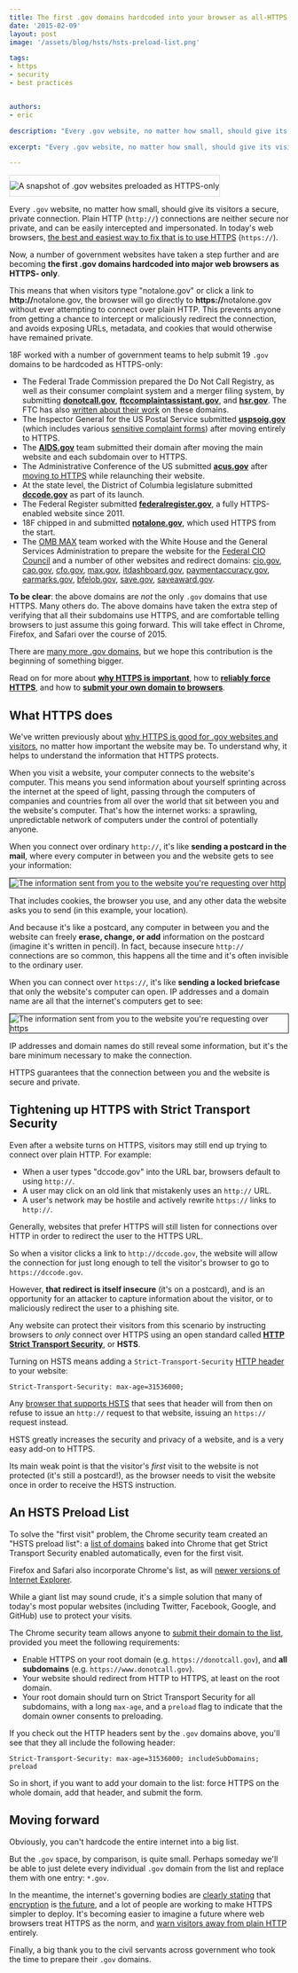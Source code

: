 ```yaml
---
title: The first .gov domains hardcoded into your browser as all-HTTPS
date: '2015-02-09'
layout: post
image: '/assets/blog/hsts/hsts-preload-list.png'

tags:
- https
- security
- best practices


authors:
- eric

description: "Every .gov website, no matter how small, should give its visitors a secure, private connection. Ordinary HTTP (http://) connections are neither secure nor private, and can be easily intercepted and impersonated. In today's web browsers, the best and easiest way to fix that is to use HTTPS (https://)."

excerpt: "Every .gov website, no matter how small, should give its visitors a secure, private connection. Ordinary HTTP (http://) connections are neither secure nor private, and can be easily intercepted and impersonated. In today's web browsers, the best and easiest way to fix that is to use HTTPS (https://)."

---
```


<img src="/assets/blog/hsts/hsts-preload-list.png" alt="A snapshot of .gov websites preloaded as HTTPS-only" style="border: 1px solid #d5d5d5; padding: 10px 0" />

Every `.gov` website, no matter how small, should give its visitors a secure,
private connection. Plain HTTP (`http://`) connections are neither secure nor
private, and can be easily intercepted and impersonated. In today's web
browsers, [the best and easiest way to fix that is to use HTTPS][1] (`https://`).

Now, a number of government websites have taken a step further and are
becoming **the first .gov domains hardcoded into major web browsers as HTTPS-
only**.

This means that when visitors type "notalone.gov" or click a link to
<strong>http://</strong>notalone.gov, the browser will go directly to
<strong>https://</strong>notalone.gov without ever attempting to connect over
plain HTTP. This prevents anyone from getting a chance to intercept or
maliciously redirect the connection, and avoids exposing URLs, metadata, and
cookies that would otherwise have remained private.

18F worked with a number of government teams to help submit 19 `.gov` domains
to be hardcoded as HTTPS-only:

* The Federal Trade Commission prepared the Do Not Call Registry, as well as
their consumer complaint system and a merger filing system, by submitting
**[donotcall.gov][2]**, **[ftccomplaintassistant.gov][3]**, and **[hsr.gov][4]**.
The FTC has also [written about their work][33] on these domains.
* The Inspector General for the US Postal Service submitted **[uspsoig.gov][5]**
(which includes various [sensitive complaint forms][6]) after moving entirely to
HTTPS.
* The **[AIDS.gov][7]** team submitted their domain after moving the main
website and each subdomain over to HTTPS.
* The Administrative Conference of the US submitted **[acus.gov][8]** after
[moving to HTTPS][9] while relaunching their website.
* At the state level, the District of Columbia legislature submitted
**[dccode.gov][10]** as part of its launch.
* The Federal Register submitted **[federalregister.gov][11]**, a fully
HTTPS-enabled website since 2011.
* 18F chipped in and submitted **[notalone.gov][12]**, which used HTTPS from the
start.
* The [OMB MAX][13] team worked with the White House and the General Services
Administration to prepare the website for the [Federal CIO Council][14] and a
number of other websites and redirect domains: [cio.gov][14], [cao.gov][15],
[cfo.gov][16], [max.gov][17], [itdashboard.gov][18], [paymentaccuracy.gov][19],
[earmarks.gov][20], [bfelob.gov][21], [save.gov][22], [saveaward.gov][23].

**To be clear**: the above domains are _not_ the only `.gov` domains that use
HTTPS. Many others do. The above domains have taken the extra step of
verifying that all their subdomains use HTTPS, and are comfortable telling
browsers to just assume this going forward. This will take effect in Chrome,
Firefox, and Safari over the course of 2015.

There are [many more .gov domains][1], but we hope this contribution is the
beginning of something bigger.

Read on for more about **[why HTTPS is important](#what-https-does)**, how to
**[reliably force HTTPS](#tightening-up-https-with-strict-transport-security)**,
and how to **[submit your own domain to browsers](#an-hsts-preload-list)**.

## What HTTPS does

We've written previously about [why HTTPS is good for .gov websites and visitors][1],
no matter how important the website may be. To understand why, it helps to
understand the information that HTTPS protects.

When you visit a website, your computer connects to the website's computer.
This means you send information about yourself sprinting across the internet
at the speed of light, passing through the computers of companies and
countries from all over the world that sit between you and the website's
computer. That's how the internet works: a sprawling, unpredictable network of
computers under the control of potentially anyone.

When you connect over ordinary `http://`, it's like **sending a postcard in
the mail**, where every computer in between you and the website gets to see
your information:

<img src="/assets/blog/hsts/with-http-headers.png" style="border: 1px solid" alt="The information sent from you to the website you're requesting over http"/>

That includes cookies, the browser you use, and any other data the website
asks you to send (in this example, your location).

And because it's like a postcard, any computer in between you and the website
can freely **erase, change, or add** information on the postcard (imagine it's
written in pencil). In fact, because insecure `http://` connections are so
common, this happens all the time and it's often invisible to the ordinary
user.

When you can connect over `https://`, it's like **sending a locked briefcase**
that only the website's computer can open. IP addresses and a domain name are
all that the internet's computers get to see:

<img src="/assets/blog/hsts/with-https-headers.png" style="border: 1px solid" alt="The information sent from you to the website you're requesting over https" />

IP addresses and domain names do still reveal some information, but it's the
bare minimum necessary to make the connection.

HTTPS guarantees that the connection between you and the website is secure and
private.

## Tightening up HTTPS with Strict Transport Security

Even after a website turns on HTTPS, visitors may still end up trying to
connect over plain HTTP. For example:

* When a user types "dccode.gov" into the URL bar, browsers default to using `http://`.
* A user may click on an old link that mistakenly uses an `http://` URL.
* A user's network may be hostile and actively rewrite `https://` links to `http://`.

Generally, websites that prefer HTTPS will still listen for connections over
HTTP in order to redirect the user to the HTTPS URL.

So when a visitor clicks a link to `http://dccode.gov`, the website will allow
the connection for just long enough to tell the visitor's browser to go to
`https://dccode.gov`.

However, **that redirect is itself insecure** (it's on a postcard), and is an
opportunity for an attacker to capture information about the visitor, or to
maliciously redirect the user to a phishing site.

Any website can protect their visitors from this scenario by instructing browsers to _only_ connect over HTTPS using an open standard called **[HTTP Strict Transport Security][24]**, or **HSTS**.

Turning on HSTS means adding a `Strict-Transport-Security` [HTTP header][25] to your website:

```
Strict-Transport-Security: max-age=31536000;
```

Any [browser that supports HSTS][26] that sees
that header will from then on refuse to issue an `http://` request to that
website, issuing an `https://` request instead.

HSTS greatly increases the security and privacy of a website, and is a very
easy add-on to HTTPS.

Its main weak point is that the visitor's _first_ visit to the website is not
protected (it's still a postcard!), as the browser needs to visit the website
once in order to receive the HSTS instruction.

## An HSTS Preload List

To solve the "first visit" problem, the Chrome security team created an "HSTS
preload list": a [list of domains][27] baked into Chrome that get Strict
Transport Security enabled automatically, even for the first visit.

Firefox and Safari also incorporate Chrome's list, as will
[newer versions of Internet Explorer][34].

While a giant list may sound crude, it's a simple solution that many of
today's most popular websites (including Twitter, Facebook, Google, and
GitHub) use to protect your visits.

The Chrome security team allows anyone to [submit their domain to the list][28],
provided you meet the following requirements:

* Enable HTTPS on your root domain (e.g. `https://donotcall.gov`), and **all
subdomains** (e.g. `https://www.donotcall.gov`).
* Your website should redirect from HTTP to HTTPS, at least on the root domain.
* Your root domain should turn on Strict Transport Security for all subdomains,
with a long `max-age`, and a `preload` flag to indicate that the domain owner
consents to preloading.

If you check out the HTTP headers sent by the `.gov` domains above, you'll see
that they all include the following header:

```
Strict-Transport-Security: max-age=31536000; includeSubDomains; preload
```

So in short, if you want to add your domain to the list: force HTTPS on the
whole domain, add that header, and submit the form.

## Moving forward

Obviously, you can't hardcode the entire internet into a big list.

But the `.gov` space, by comparison, is quite small. Perhaps someday we'll be
able to just delete every individual `.gov` domain from the list and replace
them with one entry: `*.gov`.

In the meantime, the internet's governing bodies are [clearly stating][29] that
[encryption][30] is [the future][31], and a lot of people are working to make
HTTPS simpler to deploy. It's becoming easier to imagine a future where web
browsers treat HTTPS as the norm, and [warn visitors away from plain HTTP][32]
entirely.

Finally, a big thank you to the civil servants across government who took the
time to prepare their `.gov` domains.

[1]: https://18f.gsa.gov/2014/11/13/why-we-use-https-in-every-gov-website-we-make/
[2]: https://www.donotcall.gov
[3]: https://ftccomplaintassistant.gov
[4]: https://www.hsr.gov
[5]: https://uspsoig.gov
[6]: https://uspsoig.gov/form/whistleblower-complaint-form
[7]: https://www.aids.gov/
[8]: https://www.acus.gov
[9]: https://www.acus.gov/policies
[10]: https://dccode.gov
[11]: https://www.federalregister.gov
[12]: https://www.notalone.gov
[13]: https://max.omb.gov
[14]: https://cio.gov
[15]: https://cao.gov
[16]: https://cfo.gov
[17]: https://max.gov
[18]: https://itdashboard.gov
[19]: https://paymentaccuracy.gov
[20]: https://earmarks.gov
[21]: https://bbfelob.gov
[22]: https://save.gov
[23]: https://saveaward.gov
[24]: https://developer.mozilla.org/en-US/docs/Web/Security/HTTP_strict_transport_security
[25]: https://developer.mozilla.org/en-US/docs/Web/HTTP/Headers
[26]: http://caniuse.com/#search=hsts
[27]: https://chromium.googlesource.com/chromium/src/+/master/net/http/transport_security_state_static.json
[28]: https://hstspreload.appspot.com/
[29]: https://w3ctag.github.io/web-https/
[30]: https://datatracker.ietf.org/doc/rfc7258/
[31]: http://www.internetsociety.org/news/internet-society-commends-internet-architecture-board-recommendation-encryption-default
[32]: https://www.chromium.org/Home/chromium-security/marking-http-as-non-secure
[33]: https://www.ftc.gov/news-events/blogs/techftc/2015/02/government-agencies-enable-http-strict-transport-security-public
[34]: http://blogs.msdn.com/b/ie/archive/2015/02/16/http-strict-transport-security-comes-to-internet-explorer.aspx?Redirected=true
